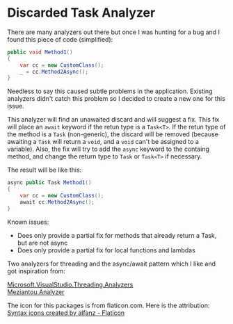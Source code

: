 # Discarded Task Analyzer

There are many analyzers out there but once I was hunting for a bug and I found this piece of code (simplified):

```c#
public void Method1()
{
    var cc = new CustomClass();
    _ = cc.Method2Async();
}
```

Needless to say this caused subtle problems in the application. Existing analyzers didn't catch this problem so I decided to create a new one for this issue.

This analyzer will find an unawaited discard and will suggest a fix. This fix will place an `await` keyword if the retun type is a `Task<T>`. If the retun type of the method is a `Task` (non-generic), the discard will be removed (because awaiting a `Task` will return a `void`, and a `void` can't be assigned to a variable).
Also, the fix will try to add the `async` keyword to the containg method, and change the return type to `Task` or `Task<T>` if necessary.

The result will be like this:

```c#
async public Task Method1()
{
    var cc = new CustomClass();
    await cc.Method2Async();
}
```

Known issues:

- Does only provide a partial fix for methods that already return a Task, but are not async
- Does only provide a partial fix for local functions and lambdas

Two analyzers for threading and the async/await pattern which I like and got inspiration from:

[Microsoft.VisualStudio.Threading.Analyzers](https://www.nuget.org/packages/Microsoft.VisualStudio.Threading.Analyzers/)  
[Meziantou.Analyzer](https://www.nuget.org/packages/Meziantou.Analyzer)

The icon for this packages is from flaticon.com. Here is the attribution:
[Syntax icons created by alfanz - Flaticon](https://www.flaticon.com/free-icons/syntax "syntax icons")
